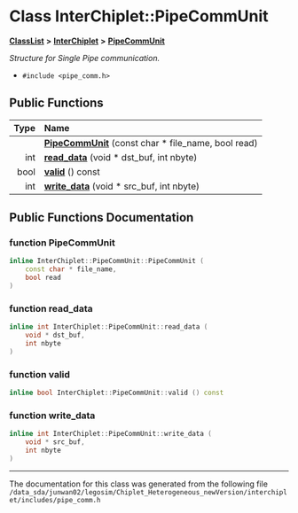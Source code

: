 
# Class InterChiplet::PipeCommUnit



[**ClassList**](annotated.md) **>** [**InterChiplet**](namespaceInterChiplet.md) **>** [**PipeCommUnit**](classInterChiplet_1_1PipeCommUnit.md)



_Structure for Single Pipe communication._ 

* `#include <pipe_comm.h>`















## Public Functions

| Type | Name |
| ---: | :--- |
|   | [**PipeCommUnit**](#function-pipecommunit) (const char \* file\_name, bool read) <br> |
|  int | [**read\_data**](#function-read_data) (void \* dst\_buf, int nbyte) <br> |
|  bool | [**valid**](#function-valid) () const<br> |
|  int | [**write\_data**](#function-write_data) (void \* src\_buf, int nbyte) <br> |








## Public Functions Documentation


### function PipeCommUnit 

```C++
inline InterChiplet::PipeCommUnit::PipeCommUnit (
    const char * file_name,
    bool read
) 
```




### function read\_data 

```C++
inline int InterChiplet::PipeCommUnit::read_data (
    void * dst_buf,
    int nbyte
) 
```




### function valid 

```C++
inline bool InterChiplet::PipeCommUnit::valid () const
```




### function write\_data 

```C++
inline int InterChiplet::PipeCommUnit::write_data (
    void * src_buf,
    int nbyte
) 
```




------------------------------
The documentation for this class was generated from the following file `/data_sda/junwan02/legosim/Chiplet_Heterogeneous_newVersion/interchiplet/includes/pipe_comm.h`